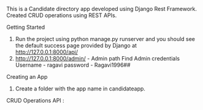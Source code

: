 This is a Candidate directory app developed using Django Rest Framework. Created CRUD operations using REST APIs.

Getting Started

1) Run the project using python manage.py runserver and you should see the default success page provided by Django at http://127.0.0.1:8000/api/
2) http://127.0.0.1:8000/admin/ - Admin path
            Find Admin credentials
            Username - ragavi
            password - Ragavi1996##
   
Creating an App
1) Create a folder with the app name in candidateapp.

CRUD Operations API :


   
